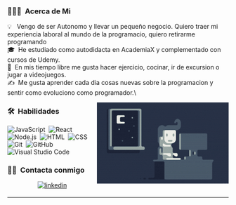### 👨🏻‍💻 &nbsp;Acerca de Mi

💡 &nbsp; Vengo de ser Autonomo y llevar un pequeño negocio. Quiero traer mi experiencia laboral al mundo de la programacio, quiero retirarme programando\
🎓 &nbsp;He estudiado como autodidacta en AcademiaX y complementado con cursos de Udemy.\
🌱 &nbsp;En mis tiempo libre me gusta hacer ejercicio, cocinar, ir de excursion o jugar a videojuegos.\
✍️ &nbsp;Me gusta aprender cada dia cosas nuevas sobre la programacion y sentir como evoluciono como programador.\

<img alt="Night Coding" src="https://raw.githubusercontent.com/AVS1508/AVS1508/master/assets/Night-Coding.gif" align="right"/>

### 🛠 &nbsp;Habilidades 

![JavaScript](https://img.shields.io/badge/-JavaScript-05122A?style=flat&logo=javascript)&nbsp;
![React](https://img.shields.io/badge/-React-05122A?style=flat&logo=react)&nbsp;
![Node.js](https://img.shields.io/badge/-Node.js-05122A?style=flat&logo=node.js)&nbsp;
![HTML](https://img.shields.io/badge/-HTML-05122A?style=flat&logo=HTML5)&nbsp;
![CSS](https://img.shields.io/badge/-CSS-05122A?style=flat&logo=CSS3&logoColor=1572B6)&nbsp;
![Git](https://img.shields.io/badge/-Git-05122A?style=flat&logo=git)&nbsp;
![GitHub](https://img.shields.io/badge/-GitHub-05122A?style=flat&logo=github)&nbsp;
![Visual Studio Code](https://img.shields.io/badge/-Visual%20Studio%20Code-05122A?style=flat&logo=visual-studio-code&logoColor=007ACC)&nbsp;


### 🤝🏻 &nbsp;Contacta conmigo

<p align="center">
<a href="https://www.linkedin.com/in/eloy-ribes-leon-00377727b/" target="_blank">
<img src=https://img.shields.io/badge/linkedin-%2300acee.svg?color=405DE6&style=for-the-badge&logo=linkedin&logoColor=white alt=linkedin style="margin-bottom: 5px;" />
</a>
</p>

-----



